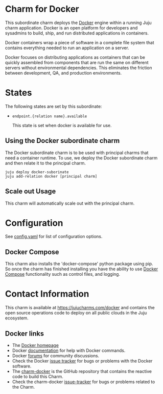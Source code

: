 # Charm for Docker

This subordinate charm deploys the [Docker](http://docker.com) engine within
a running Juju charm application. Docker is an open platform for developers
and sysadmins to build, ship, and run distributed applications in containers.

Docker containers wrap a piece of software in a complete file system that 
contains everything needed to run an application on a server.

Docker focuses on distributing applications as containers that can be quickly 
assembled from components that are run the same on different servers without 
environmental dependencies. This eliminates the friction between development, 
QA, and production environments.

# States

The following states are set by this subordinate:

* `endpoint.{relation name}.available`

  This state is set when docker is available for use.


## Using the Docker subordinate charm

The Docker subordinate charm is to be used with principal
charms that need a container runtime.  To use, we deploy
the Docker subordinate charm and then relate it to the 
principal charm.

```
juju deploy docker-suborinate
juju add-relation docker [principal charm]
```

## Scale out Usage

This charm will automatically scale out with the
principal charm.

# Configuration

See [config.yaml](config.yaml) for
list of configuration options.

## Docker Compose

This charm also installs the 'docker-compose' python package using pip. So
once the charm has finished installing you have the ability to use [Docker
Compose](https://docs.docker.com/compose/) functionality such as control files,
and logging.

# Contact Information

This charm is available at <https://jujucharms.com/docker> and contains the 
open source operations code to deploy on all public clouds in the Juju 
ecosystem.

## Docker links

  - The [Docker homepage](https://www.docker.com/)
  - Docker [documentation](https://docs.docker.com/) for help with Docker 
  commands.
  - Docker [forums](https://forums.docker.com/) for community discussions.
  - Check the Docker [issue tracker](https://github.com/docker/docker/issues) 
  for bugs or problems with the Docker software.
  - The [charm-docker](https://github.com/juju-solutions/charm-docker) is
  the GitHub repository that contains the reactive code to build this Charm.
  - Check the charm-docker
  [issue-tracker](https://github.com/juju-solutions/charm-docker/issues) for
  bugs or problems related to the Charm.
